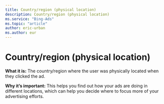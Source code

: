 ```yaml
---
title: Country/region (physical location)
description: Country/region (physical location)
ms.service: "Bing-Ads"
ms.topic: "article"
author: eric-urban
ms.author: eur
---
```


# Country/region (physical location)

**What it is:**     The country/region where the user was physically located when they clicked the ad.

**Why it’s important:**     This helps you find out how your ads are doing in different locations, which can help you decide where to focus more of your advertising efforts.


